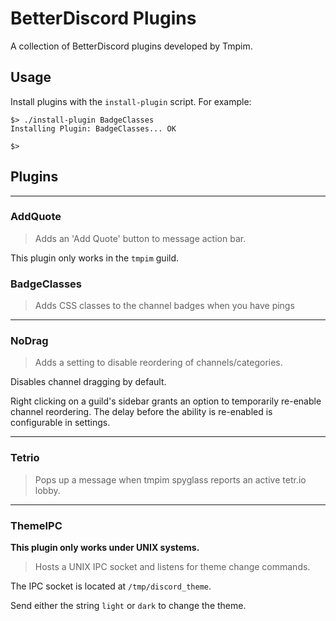 # BetterDiscord Plugins
A collection of BetterDiscord plugins developed by Tmpim.

## Usage
Install plugins with the `install-plugin` script.
For example:
```
$> ./install-plugin BadgeClasses
Installing Plugin: BadgeClasses... OK

$>
```

## Plugins
---
### AddQuote
> Adds an 'Add Quote' button to message action bar.

This plugin only works in the `tmpim` guild.

### BadgeClasses
> Adds CSS classes to the channel badges when you have pings

---
### NoDrag
> Adds a setting to disable reordering of channels/categories.

Disables channel dragging by default.

Right clicking on a guild's sidebar grants an option to
temporarily re-enable channel reordering. The delay before
the ability is re-enabled is configurable in settings.

---
### Tetrio
> Pops up a message when tmpim spyglass reports an active tetr.io lobby.

---
### ThemeIPC
**This plugin only works under UNIX systems.**
> Hosts a UNIX IPC socket and listens for theme change commands.

The IPC socket is located at `/tmp/discord_theme`.

Send either the string `light` or `dark` to change the theme.
